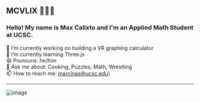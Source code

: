 ## MCVLIX 🎋🔭🌃

### Hello! My name is Max Calixto and I'm an Applied Math Student at UCSC.

🔭 I’m currently working on building a VR graphing calculator\
🌱 I’m currently learning Three.js\
😄 Pronouns: he/him\
💬 Ask me about: Cooking, Puzzles, Math, Wrestling\
📫 How to reach me: marcinas@ucsc.edu\

--- 

![image](https://steamuserimages-a.akamaihd.net/ugc/1751311111916125923/EB78C07B063FA994EED99FDEF171F45DC4BD831E/?imw=637&imh=358&ima=fit&impolicy=Letterbox&imcolor=%23000000&letterbox=true)

<!--
**mcvlix/mcvlix** is a ✨ _special_ ✨ repository because its `README.md` (this file) appears on your GitHub profile.

Here are some ideas to get you started:

- 🔭 I’m currently working on ...
- 🌱 I’m currently learning ...
- 👯 I’m looking to collaborate on ...
- 🤔 I’m looking for help with ...
- 💬 Ask me about ...
- 📫 How to reach me: ...
- 😄 Pronouns: ...
- ⚡ Fun fact: ...
-->
